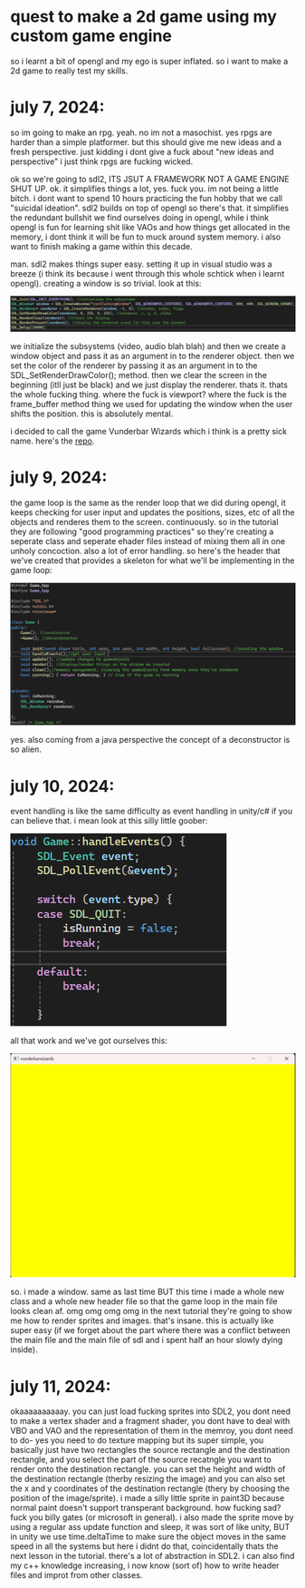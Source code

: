 # quest to make a 2d game using my custom game engine
so i learnt a bit of opengl and my ego is super inflated. so i want to make a 2d game to really test my skills.

# july 7, 2024:
so im going to make an rpg. yeah. no im not a masochist. yes rpgs are harder than a simple platformer. but this should give me new ideas and a fresh perspective. just kidding i dont give a fuck about "new ideas and perspective" i just think rpgs are fucking wicked. 

ok so we're going to sdl2, ITS JSUT A FRAMEWORK NOT A GAME ENGINE SHUT UP. ok. it simplifies things a lot, yes. fuck you. im not being a little bitch. i dont want to spend 10 hours practicing the fun hobby that we call "suicidal ideation". sdl2 builds on top of opengl so there's that. it simplifies the redundant bullshit we find ourselves doing in opengl, while i think opengl is fun for learning shit like VAOs and how things get allocated in the memory, i dont think it will be fun to muck around system memory. i also want to finish making a game within this decade.

man. sdl2 makes things super easy. setting it up in visual studio was a breeze (i think its because i went through this whole schtick when i learnt opengl). creating a window is so trivial. look at this:

![easywindows](/images/imagesforrpg/1.png)

we initialize the subsystems (video, audio blah blah) and then we create a window object and pass it as an argument in to the renderer object. then we set the color of the renderer by passing it as an argument in to the SDL_SetRenderDrawColor(); method. then we clear the screen in the beginning (itll just be black) and we just display the renderer. thats it. thats the whole fucking thing. where the fuck is viewport? where the fuck is the frame_buffer method thing we used for updating the window when the user shifts the position. this is absolutely mental.

i decided to call the game Vunderbar Wizards which i think is a pretty sick name. here's the [repo](https://github.com/wheatgreaser/vunderbarwizards).

# july 9, 2024:
the game loop is the same as the render loop that we did during opengl, it keeps checking for user input and updates the positions, sizes, etc of all the objects and renderes them to the screen. continuously. so in the tutorial they are following "good programming practices" so they're creating a seperate class and seperate ehader files instead of mixing them all in one unholy concoction. also a lot of error handling. so here's the header that we've created that provides a skeleton for what we'll be implementing in the game loop:

![headerclasssperatefile](/images/imagesforrpg/2.png)

yes. also coming from a java perspective the concept of a deconstructor is so alien.

# july 10, 2024:
event handling is like the same difficulty as event handling in unity/c# if you can believe that. i mean look at this silly little goober:

![easyeventhandling](/images/imagesforrpg/3.png)

all that work and we've got ourselves this:

![goofy ahh](/images/imagesforrpg/4.png)

so. i made a window. same as last time BUT this time i made a whole new class and a whole new header file so that the game loop in the main file looks clean af. omg omg omg omg in the next tutorial they're going to show me how to render sprites and images. that's insane. this is actually like super easy (if we forget about the part where there was a conflict between the main file and the main file of sdl and i spent half an hour slowly dying inside).

# july 11, 2024:
okaaaaaaaaaay. you can just load fucking sprites into SDL2, you dont need to make a vertex shader and a fragment shader, you dont have to deal with VBO and VAO and the representation of them in the memroy, you dont need to do- yes you need to do texture mapping but its super simple, you basically just have two rectangles the source rectangle and the destination rectangle, and you select the part of the source recatngle you want to render onto the destination rectangle. you can set the height and width of the destination rectangle (therby resizing the image) and you can also set the x and y coordinates of the destination rectangle (thery by choosing the position of the image/sprite). i made a silly little sprite in paint3D because normal paint doesn't support transperant background. how fucking sad? fuck you billy gates (or microsoft in general). i also made the sprite move by using a regular ass update function and sleep, it was sort of like unity, BUT in unity we use time.deltaTime to make sure the object moves in the same speed in all the systems but here i didnt do that, coincidentally thats the next lesson in the tutorial. there's a lot of abstraction in SDL2. i can also find my c++ knowledge increasing, i now know (sort of) how to write header files and improt from other classes. 

